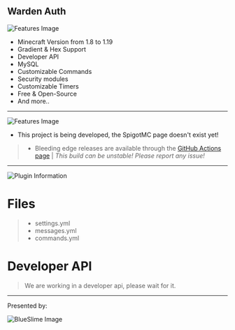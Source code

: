 Warden Auth
---

<img align="center" alt="Features Image" src="https://cdn.discordapp.com/attachments/987409771302883341/987454796376207360/FeatureList.png">

* Minecraft Version from 1.8 to 1.19
* Gradient & Hex Support
* Developer API
* MySQL
* Customizable Commands
* Security modules
* Customizable Timers
* Free & Open-Source
* And more..

---


<img align="center" alt="Features Image" src="https://cdn.discordapp.com/attachments/987409771302883341/987454795906433054/DownloadLink.png">

- This project is being developed, the SpigotMC page doesn't exist yet!
> - Bleeding edge releases are available through the [GitHub Actions page](https://github.com/BlueSlimeDev/WardenAuth/actions)  |  *This build can be unstable! Please report any issue!*

---

<img align="center" alt="Plugin Information" src="https://i.imgur.com/7dNuZ9H.png">

# Files

> - settings.yml
> - messages.yml
> - commands.yml

# Developer API

> We are working
> in a developer api,
> please wait for it.

---

Presented by:

<img align="left" alt="BlueSlime Image" src="https://i.imgur.com/jUBJjHy.png" />

